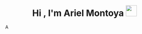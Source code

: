 <h1 align="center"><b>Hi , I'm Ariel Montoya </b><img src="https://media.giphy.com/media/hvRJCLFzcasrR4ia7z/giphy.gif" width="35"></h1>
<!--  -->A



